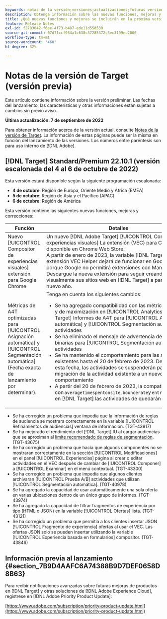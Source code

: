 ```yaml
---
keywords: notas de la versión;versiones;actualizaciones;futuras versiones;mejoras;nuevas funciones;correcciones;actualizaciones;versión preliminar
description: Obtenga información sobre las nuevas funciones, mejoras y correcciones que incluirá la próxima versión de Adobe Target, incluidos el SDK, la API y las bibliotecas de JavaScript.
title: ¿Qué nuevas funciones y mejoras se incluirán en la próxima versión?
feature: Release Notes
exl-id: f2783042-f6ee-4f73-b487-ede11d55d530
source-git-commit: 07d71ccf934a1c638c37285372c3ec3199ec2000
workflow-type: tm+mt
source-wordcount: '468'
ht-degree: 32%

---
```


# Notas de la versión de Target (versión previa)

Este artículo contiene información sobre la versión preliminar. Las fechas del lanzamiento, las características y otras informaciones están sujetas a cambios sin previo aviso.

**Última actualización: 7 de septiembre de 2022**

Para obtener información acerca de la versión actual, consulte [Notas de la versión de Target](release-notes.md). La información de estas páginas puede ser la misma en función del lanzamiento de las versiones. Los números entre paréntesis son para uso interno de [!DNL Adobe].

## [!DNL Target] Standard/Premium 22.10.1 (versión escalonada del 4 al 6 de octubre de 2022)

Esta versión estará disponible según la siguiente programación escalonada:

* **4 de octubre**: Región de Europa, Oriente Medio y África (EMEA)
* **5 de octubre**: Región de Asia y el Pacífico (APAC)
* **6 de octubre**: Región de América

Esta versión contiene las siguientes nuevas funciones, mejoras y correcciones:

| Función | Detalles |
| --- | --- |
| Nuevo [!UICONTROL Compositor de experiencias visuales] extensión para Google Chrome | Un nuevo [!DNL Adobe Target] [!UICONTROL Compositor de experiencias visuales] La extensión (VEC) para Chrome está disponible en Chrome Web Store.<br>A partir de enero de 2023, la variable [!DNL Target] La extensión VEC Helper dejará de funcionar en Google Chrome porque Google no permitirá extensiones con Manifest V2. Descargue la nueva extensión para seguir creando visualmente sus sitios web en [!DNL Target] a partir del nuevo año. |
| Métricas de A4T optimizadas para [!UICONTROL Asignación automática] y [!UICONTROL Segmentación automática]<br>(Fecha exacta de lanzamiento por determinar). | Tenga en cuenta los siguientes cambios:<ul><li>Se ha agregado compatibilidad con las métricas binarias y de maximización en [!UICONTROL Analytics para Target] Informes de A4T para [!UICONTROL Asignación automática] y [!UICONTROL Segmentación automática] actividades</li><li>Se ha eliminado el mensaje de advertencia de métricas binarias para [!UICONTROL Segmentación automática] actividades</li><li>Se ha mantenido el comportamiento para las actividades existentes hasta el 20 de febrero de 2023. Después de esta fecha, las actividades se suspenderán para forzar la migración de la actividad existente a un nuevo comportamiento</li><li>A partir del 20 de febrero de 2023, la compatibilidad con `averagetimespentonsite`, `bouncerate`y `entries` métricas en [!DNL Target] las actividades de quedarán obsoletas.</li></ul> |

* Se ha corregido un problema que impedía que la información de reglas de audiencia se mostrara correctamente en la variable [!UICONTROL Refinamientos de audiencias] ventana de información. (TGT-43917)
* Se ha mejorado el rendimiento del [!DNL Target] IU al cargar audiencias que se aproximan al [límite recomendado de reglas de segmentación](/help/main/r-troubleshooting-target/target-limits.md#targeting-rules). (TGT-43675)
* Se ha corregido un problema que hacía que algunos componentes no se mostraran correctamente en la sección [!UICONTROL Modificaciones] en el panel [!UICONTROL Experiencias] página al crear o editar actividades en el VEC después de cambiar de [!UICONTROL Componer] a [!UICONTROL Examinar] en el menú contextual. (TGT-43300)
* Se ha corregido un problema que impedía que algunos clientes archivaran [!UICONTROL Prueba A/B] actividades que utilizan [!UICONTROL Segmentación automática]. (TGT-40978)
* Se ha agregado la capacidad de usar automáticamente una sola oferta en varias ubicaciones dentro de un único grupo de informes. (TGT-43974)
* Se ha agregado la capacidad de filtrar fragmentos de experiencia por tipo (HTML o JSON) en la variable [!UICONTROL Ofertas] lista. (TGT-43121)
* Se ha corregido un problema que permitía a los clientes insertar JSON [!UICONTROL Fragmento de experiencia] ofertas al usar el VEC. Las ofertas JSON solo se pueden insertar utilizando la variable [!UICONTROL Experiencia basada en formularios] compositor. (TGT-43846)

## Información previa al lanzamiento {#section_7B9D4AAFC6A74388B9D7DEF0658D8B63}

Para recibir notificaciones avanzadas sobre futuras mejoras de productos en [!DNL Target] y otras soluciones de [!DNL Adobe Experience Cloud], regístrese en [!DNL Adobe Priority Product Update]:

[https://www.adobe.com/subscription/priority-product-update.html](https://www.adobe.com/subscription/priority-product-update.html)
